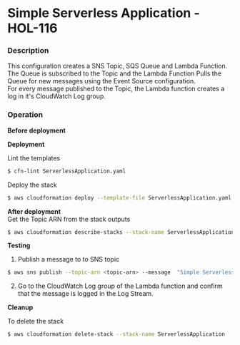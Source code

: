 # Simple Serverless Application - HOL-116

### Description

This configuration creates a SNS Topic, SQS Queue and Lambda Function.  
The Queue is subscribed to the Topic and the Lambda Function Pulls the Queue for new messages using the Event Source configuration.  
For every message published to the Topic, the Lambda function creates a log in it's CloudWatch Log group.

### Operation

**Before deployment**

**Deployment**

Lint the templates

```bash
$ cfn-lint ServerlessApplication.yaml
```

Deploy the stack

```bash
$ aws cloudformation deploy --template-file ServerlessApplication.yaml --stack-name ServerlessApplication --capabilities CAPABILITY_NAMED_IAM --parameter-overrides file://private-parameters.json
```

**After deployment**  
Get the Topic ARN from the stack outputs

```bash
$ aws cloudformation describe-stacks --stack-name ServerlessApplication --query "Stacks[0].Outputs" --no-cli-pager
```

**Testing**

1. Publish a message to to SNS topic

```bash
$ aws sns publish --topic-arn <topic-arn> --message  "Simple Serverless Application"
```

2. Go to the CloudWatch Log group of the Lambda function and confirm that the message is logged in the Log Stream.

**Cleanup**

To delete the stack

```bash
$ aws cloudformation delete-stack --stack-name ServerlessApplication
```
